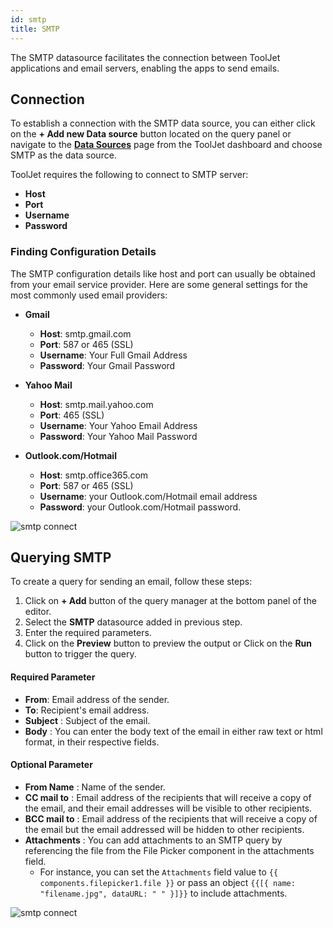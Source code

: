 ```yaml
---
id: smtp
title: SMTP
---
```


The SMTP datasource facilitates the connection between ToolJet applications and email servers, enabling the apps to send emails.

<div style={{paddingTop:'24px'}}>

## Connection

To establish a connection with the SMTP data source, you can either click on the **+ Add new Data source** button located on the query panel or navigate to the **[Data Sources](/docs/data-sources/overview/)** page from the ToolJet dashboard and choose SMTP as the data source.

ToolJet requires the following to connect to SMTP server:

- **Host** 
- **Port** 
- **Username**
- **Password**

### Finding Configuration Details

The SMTP configuration details like host and port can usually be obtained from your email service provider. Here are some general settings for the most commonly used email providers:

- **Gmail**
    - **Host**: smtp.gmail.com
    - **Port**: 587 or 465 (SSL)
    - **Username**: Your Full Gmail Address
    - **Password**: Your Gmail Password

- **Yahoo Mail**
    - **Host**: smtp.mail.yahoo.com
    - **Port**: 465 (SSL)
    - **Username**: Your Yahoo Email Address
    - **Password**: Your Yahoo Mail Password

- **Outlook.com/Hotmail**
    - **Host**: smtp.office365.com
    - **Port**: 587 or 465 (SSL)
    - **Username**: your Outlook.com/Hotmail email address
    - **Password**: your Outlook.com/Hotmail password.


<img className="screenshot-full" src="/img/datasource-reference/smtp/connect-v2.png" alt="smtp connect" />

</div>

<div style={{paddingTop:'24px'}}>

## Querying SMTP

To create a query for sending an email, follow these steps:

1. Click on **+ Add** button of the query manager at the bottom panel of the editor.
2. Select the **SMTP** datasource added in previous step.
3. Enter the required parameters.
4. Click on the **Preview** button to preview the output or Click on the **Run** button to trigger the query.

#### Required Parameter
 - **From**: Email address of the sender.
 - **To**: Recipient's email address.
 - **Subject** : Subject of the email.
 - **Body** : You can enter the body text of the email in either raw text or html format, in their respective fields.
 
#### Optional Parameter
 - **From Name** : Name of the sender.
 - **CC mail to** : Email address of the recipients that will receive a copy of the email, and their email addresses will be visible to other recipients.
 - **BCC mail to** : Email address of the recipients that will receive a copy of the email but the email addressed will be hidden to other recipients.
 - **Attachments** : You can add attachments to an SMTP query by referencing the file from the File Picker component in the attachments field.
    - For instance, you can set the `Attachments` field value to `{{ components.filepicker1.file }}` or pass an object `{{[{ name: "filename.jpg", dataURL: " " }]}}` to include attachments.

<img className="screenshot-full" src="/img/datasource-reference/smtp/querysmtp-v2.png" alt="smtp connect" />

</div>
